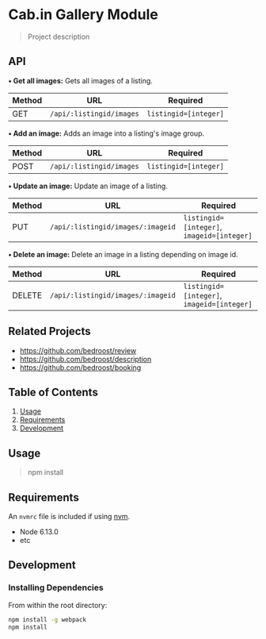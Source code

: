# Cab.in Gallery Module

> Project description

## API
**• Get all images:**
Gets all images of a listing.

Method | URL | Required
--- | --- | ---
GET | `/api/:listingid/images` | `listingid=[integer]`


**• Add an image:**
Adds an image into a listing's image group.

Method | URL | Required
--- | --- | ---
POST | `/api/:listingid/images` | `listingid=[integer]`


**• Update an image:**
Update an image of a listing.

Method | URL | Required
--- | --- | ---
PUT | `/api/:listingid/images/:imageid` | `listingid=[integer]`, `imageid=[integer]`

<!-- ### Update an image
Update an image of a listing.
```
PATCH /api/:listingid/images/:imageid
``` -->

**• Delete an image:**
Delete an image in a listing depending on image id.

Method | URL | Required
--- | --- | ---
DELETE | `/api/:listingid/images/:imageid` | `listingid=[integer]`, `imageid=[integer]`




## Related Projects

  - https://github.com/bedroost/review
  - https://github.com/bedroost/description
  - https://github.com/bedroost/booking

## Table of Contents

1. [Usage](#Usage)
1. [Requirements](#requirements)
1. [Development](#development)

## Usage

> npm install

## Requirements

An `nvmrc` file is included if using [nvm](https://github.com/creationix/nvm).

- Node 6.13.0
- etc

## Development

### Installing Dependencies

From within the root directory:

```sh
npm install -g webpack
npm install
```

